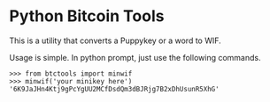 Python Bitcoin Tools
========================

This is a utility that converts a Puppykey or a word to WIF.

Usage is simple. In python prompt, just use the following commands.

    >>> from btctools import minwif
    >>> minwif('your minikey here')
    '6K9JaJHn4Ktj9gPcYgUU2MCfDsdQm3dBJRjg7B2xDhUsunR5XhG'
